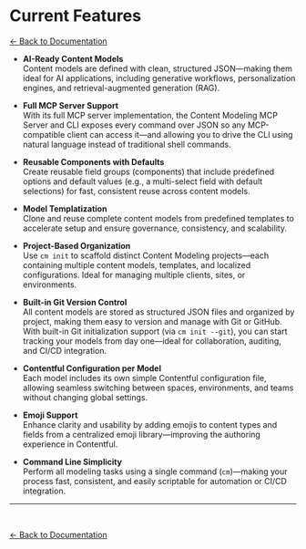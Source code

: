 # Current Features

[<- Back to Documentation](../README.md)

- **AI-Ready Content Models**  
  Content models are defined with clean, structured JSON—making them ideal for AI applications, including generative workflows, personalization engines, and retrieval-augmented generation (RAG).

- **Full MCP Server Support**  
  With its full MCP server implementation, the Content Modeling MCP Server and CLI exposes every command over JSON so any MCP-compatible client can access it—and allowing you to drive the CLI using natural language instead of traditional shell commands.

- **Reusable Components with Defaults**  
  Create reusable field groups (components) that include predefined options and default values (e.g., a multi-select field with default selections) for fast, consistent reuse across content models.

- **Model Templatization**  
  Clone and reuse complete content models from predefined templates to accelerate setup and ensure governance, consistency, and scalability.

- **Project-Based Organization**  
  Use `cm init` to scaffold distinct Content Modeling projects—each containing multiple content models, templates, and localized configurations. Ideal for managing multiple clients, sites, or environments.

- **Built-in Git Version Control**  
  All content models are stored as structured JSON files and organized by project, making them easy to version and manage with Git or GitHub. With built-in Git initialization support (via ```cm init --git```), you can start tracking your models from day one—ideal for collaboration, auditing, and CI/CD integration.

- **Contentful Configuration per Model**  
  Each model includes its own simple Contentful configuration file, allowing seamless switching between spaces, environments, and teams without changing global settings.

- **Emoji Support**  
  Enhance clarity and usability by adding emojis to content types and fields from a centralized emoji library—improving the authoring experience in Contentful.

- **Command Line Simplicity**  
  Perform all modeling tasks using a single command (`cm`)—making your process fast, consistent, and easily scriptable for automation or CI/CD integration.
  
---
<br>

[<- Back to Documentation](../README.md)